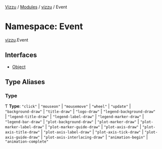 [Vizzu](../README.md) / [Modules](../modules.md) / [vizzu](vizzu.md) / Event

# Namespace: Event

[vizzu](vizzu.md).Event

## Interfaces

- [Object](../interfaces/vizzu.Event.Object.md)

## Type Aliases

### Type

Ƭ **Type**: `"click"` | `"mouseon"` | `"mousemove"` | `"wheel"` | `"update"` |
`"background-draw"` | `"title-draw"` | `"logo-draw"` |
`"legend-background-draw"` | `"legend-title-draw"` | `"legend-label-draw"` |
`"legend-marker-draw"` | `"legend-bar-draw"` | `"plot-background-draw"` |
`"plot-marker-draw"` | `"plot-marker-label-draw"` | `"plot-marker-guide-draw"` |
`"plot-axis-draw"` | `"plot-axis-title-draw"` | `"plot-axis-label-draw"` |
`"plot-axis-tick-draw"` | `"plot-axis-guide-draw"` |
`"plot-axis-interlacing-draw"` | `"animation-begin"` | `"animation-complete"`
